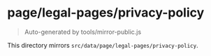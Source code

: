 # page/legal-pages/privacy-policy

> Auto-generated by tools/mirror-public.js

This directory mirrors `src/data/page/legal-pages/privacy-policy`.
